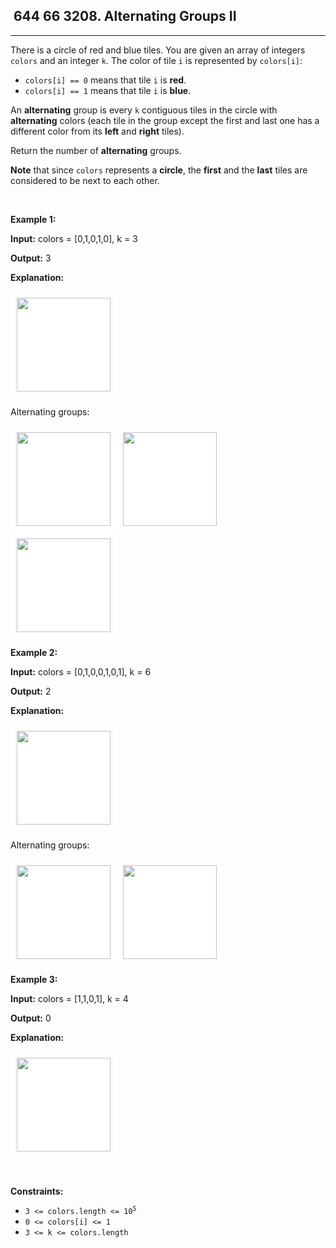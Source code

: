 <h2> 644 66
3208. Alternating Groups II</h2><hr><div><p>There is a circle of red and blue tiles. You are given an array of integers <code>colors</code> and an integer <code>k</code>. The color of tile <code>i</code> is represented by <code>colors[i]</code>:</p>

<ul>
	<li><code>colors[i] == 0</code> means that tile <code>i</code> is <strong>red</strong>.</li>
	<li><code>colors[i] == 1</code> means that tile <code>i</code> is <strong>blue</strong>.</li>
</ul>

<p>An <strong>alternating</strong> group is every <code>k</code> contiguous tiles in the circle with <strong>alternating</strong> colors (each tile in the group except the first and last one has a different color from its <strong>left</strong> and <strong>right</strong> tiles).</p>

<p>Return the number of <strong>alternating</strong> groups.</p>

<p><strong>Note</strong> that since <code>colors</code> represents a <strong>circle</strong>, the <strong>first</strong> and the <strong>last</strong> tiles are considered to be next to each other.</p>

<p>&nbsp;</p>
<p><strong class="example">Example 1:</strong></p>

<div class="example-block">
<p><strong>Input:</strong> <span class="example-io">colors = [0,1,0,1,0], k = 3</span></p>

<p><strong>Output:</strong> <span class="example-io">3</span></p>

<p><strong>Explanation:</strong></p>

<p><strong><img alt="" data-darkreader-inline-bgcolor="" data-darkreader-inline-bgimage="" src="https://assets.leetcode.com/uploads/2024/06/19/screenshot-2024-05-28-183519.png" style="width: 150px; height: 150px; padding: 10px; background: rgb(255, 255, 255); border-radius: 0.5rem; --darkreader-inline-bgimage: initial; --darkreader-inline-bgcolor: #181a1b;"></strong></p>

<p>Alternating groups:</p>

<p><img alt="" data-darkreader-inline-bgcolor="" data-darkreader-inline-bgimage="" src="https://assets.leetcode.com/uploads/2024/05/28/screenshot-2024-05-28-182448.png" style="width: 150px; height: 150px; padding: 10px; background: rgb(255, 255, 255); border-radius: 0.5rem; --darkreader-inline-bgimage: initial; --darkreader-inline-bgcolor: #181a1b;"><img alt="" data-darkreader-inline-bgcolor="" data-darkreader-inline-bgimage="" src="https://assets.leetcode.com/uploads/2024/05/28/screenshot-2024-05-28-182844.png" style="width: 150px; height: 150px; padding: 10px; background: rgb(255, 255, 255); border-radius: 0.5rem; --darkreader-inline-bgimage: initial; --darkreader-inline-bgcolor: #181a1b;"><img alt="" data-darkreader-inline-bgcolor="" data-darkreader-inline-bgimage="" src="https://assets.leetcode.com/uploads/2024/05/28/screenshot-2024-05-28-183057.png" style="width: 150px; height: 150px; padding: 10px; background: rgb(255, 255, 255); border-radius: 0.5rem; --darkreader-inline-bgimage: initial; --darkreader-inline-bgcolor: #181a1b;"></p>
</div>

<p><strong class="example">Example 2:</strong></p>

<div class="example-block">
<p><strong>Input:</strong> <span class="example-io">colors = [0,1,0,0,1,0,1], k = 6</span></p>

<p><strong>Output:</strong> <span class="example-io">2</span></p>

<p><strong>Explanation:</strong></p>

<p><strong><img alt="" data-darkreader-inline-bgcolor="" data-darkreader-inline-bgimage="" src="https://assets.leetcode.com/uploads/2024/06/19/screenshot-2024-05-28-183907.png" style="width: 150px; height: 150px; padding: 10px; background: rgb(255, 255, 255); border-radius: 0.5rem; --darkreader-inline-bgimage: initial; --darkreader-inline-bgcolor: #181a1b;"></strong></p>

<p>Alternating groups:</p>

<p><img alt="" data-darkreader-inline-bgcolor="" data-darkreader-inline-bgimage="" src="https://assets.leetcode.com/uploads/2024/06/19/screenshot-2024-05-28-184128.png" style="width: 150px; height: 150px; padding: 10px; background: rgb(255, 255, 255); border-radius: 0.5rem; --darkreader-inline-bgimage: initial; --darkreader-inline-bgcolor: #181a1b;"><img alt="" data-darkreader-inline-bgcolor="" data-darkreader-inline-bgimage="" src="https://assets.leetcode.com/uploads/2024/06/19/screenshot-2024-05-28-184240.png" style="width: 150px; height: 150px; padding: 10px; background: rgb(255, 255, 255); border-radius: 0.5rem; --darkreader-inline-bgimage: initial; --darkreader-inline-bgcolor: #181a1b;"></p>
</div>

<p><strong class="example">Example 3:</strong></p>

<div class="example-block">
<p><strong>Input:</strong> <span class="example-io">colors = [1,1,0,1], k = 4</span></p>

<p><strong>Output:</strong> <span class="example-io">0</span></p>

<p><strong>Explanation:</strong></p>

<p><img alt="" data-darkreader-inline-bgcolor="" data-darkreader-inline-bgimage="" src="https://assets.leetcode.com/uploads/2024/06/19/screenshot-2024-05-28-184516.png" style="width: 150px; height: 150px; padding: 10px; background: rgb(255, 255, 255); border-radius: 0.5rem; --darkreader-inline-bgimage: initial; --darkreader-inline-bgcolor: #181a1b;"></p>
</div>

<p>&nbsp;</p>
<p><strong>Constraints:</strong></p>

<ul>
	<li><code>3 &lt;= colors.length &lt;= 10<sup>5</sup></code></li>
	<li><code>0 &lt;= colors[i] &lt;= 1</code></li>
	<li><code>3 &lt;= k &lt;= colors.length</code></li>
</ul>
</div>